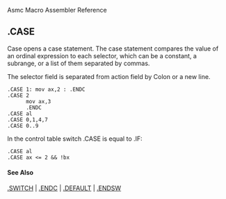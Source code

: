 Asmc Macro Assembler Reference

## .CASE

Case opens a case statement. The case statement compares the value of an ordinal expression to each selector, which can be a constant, a subrange, or a list of them separated by commas.

The selector field is separated from action field by Colon or a new line.

	.CASE 1: mov ax,2 : .ENDC
	.CASE 2
	      mov ax,3
	      .ENDC
	.CASE al
	.CASE 0,1,4,7
	.CASE 0..9

In the control table switch .CASE is equal to .IF:

	.CASE al
	.CASE ax <= 2 && !bx

#### See Also

[.SWITCH](dot_switch.md) | [.ENDC](dot_endc.md) | [.DEFAULT](dot_default.md) | [.ENDSW](dot_endsw.md)